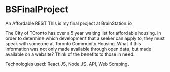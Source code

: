 # BSFinalProject

An Affordable REST
This is my final project at BrainStation.io

The City of TOronto has over a 5 year waiting list for affordable housing. In order to determine which development that a seeker can apply to, they must speak with someone at Toronto Community Housing. What if this information was not only made available through open data, but made available on a website? Think of the benefits to those in need.

Technologies used: React.JS, Node.JS, API, Web Scraping.
